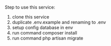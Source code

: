 Step to use this service:
1. clone this service
2. duplicate .env.example and renaming to .env
3. setup config database in env
4. run command composer install
5. run command php artisan migrate
